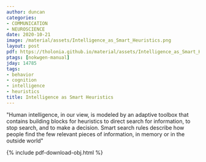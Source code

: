 ```yaml
---
author: duncan
categories:
- COMMUNICATION
- NEUROSCIENCE
date: 2020-10-21
image: /material/assets/Intelligence_as_Smart_Heuristics.png
layout: post
pdf: https://tholonia.github.io/material/assets/Intelligence_as_Smart_Heuristics.pdf
ptags: [nokwgen-manual] 
jday: 14785
tags:
- behavior
- cognition
- intelligence
- heuristics
title: Intelligence as Smart Heuristics
---
```


"Human intelligence, in our view, is modeled by an adaptive toolbox that contains building blocks for heuristics to direct search for information, to stop search, and to make a decision. Smart search rules describe how people find the few relevant pieces of information, in memory or in the outside world"

<!--more-->

{% include pdf-download-obj.html %}
